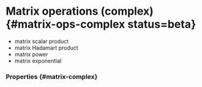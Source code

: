 # Matrix operations (complex) {#matrix-ops-complex status=beta}



- matrix scalar product
- matrix Hadamart product
- matrix power
- matrix exponential

### Properties {#matrix-complex}
